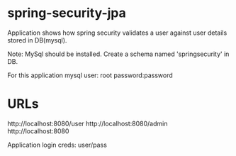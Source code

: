 # spring-security-jpa
Application shows how spring security validates a user against user details stored in DB(mysql).

Note: MySql should be installed. Create a schema named 'springsecurity' in DB.

For this application mysql user: root password:password

# URLs
http://localhost:8080/user
http://localhost:8080/admin
http://localhost:8080

Application login creds: user/pass
